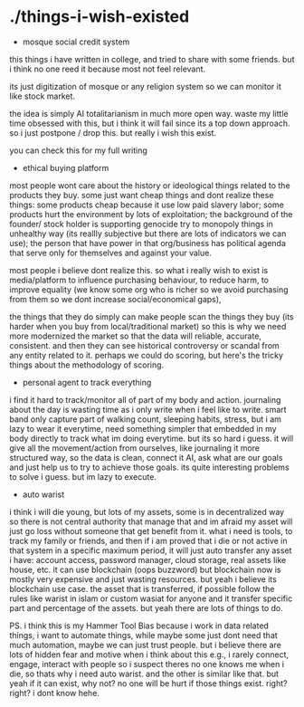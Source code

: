 # ./things-i-wish-existed

- mosque social credit system

this things i have written in college, and tried to share with some friends. but i think no one reed it because most not feel relevant. 

its just digitization of mosque or any religion system so we can monitor it like stock market. 

the idea is simply AI totalitarianism in much more open way. waste my little time obsessed with this, but i think it will fail since its a top down approach. so i just postpone / drop this. but really i wish this exist. 

you can check this for my full writing

- ethical buying platform

most people wont care about the history or ideological things related to the products they buy. some just want cheap things and dont realize these things: some products cheap because it use low paid slavery labor; some products hurt the environment by lots of exploitation; the background of the founder/ stock holder is supporting genocide try to monopoly things in unhealthy way (its reallly subjective but there are lots of indicators we can use); the person that have power in that org/business has political agenda that serve only for themselves and against your value. 

most people i believe dont realize this. so what i really wish to exist is media/platform to influence purchasing behaviour, to reduce harm, to improve equality (we know some org who is richer so we avoid purchasing from them so we dont increase social/economical gaps), 

the things that they do simply can make people scan the things they buy (its harder when you buy from local/traditional market) so this is why we need more modernized the market so that the data will reliable, accurate, consistent. and then they can see historical controversy or scandal from any entity related to it. perhaps we could do scoring, but here's the tricky things about the methodology of scoring. 

- personal agent to track everything

i find it hard to track/monitor all of part of my body and action. journaling about the day is wasting time as i only write when i feel like to write. smart band only capture part of walking count, sleeping habits, stress, but i am lazy to wear it everytime, need something simpler that embedded in my body directly to track what im doing everytime. but its so hard i guess. it will give all the movement/action from ourselves, like journaling it more structured way, so the data is clean, connect it AI, ask what are our goals and just help us to try to achieve those goals. its quite interesting problems to solve i guess. but im lazy to execute.

- auto warist 

i think i will die young, but lots of my assets, some is in decentralized way so there is not central authority that manage that and im afraid my asset will just go loss without someone that get benefit from it. what i need is tools, to track my family or friends, and then if i am proved that i die or not active in that system in a specific maximum period, it will just auto transfer any asset i have: account access, password manager, cloud storage, real assets like house, etc. it can use blockchain (oops buzzword) but blockchain now is mostly  very expensive and just wasting resources. but yeah i believe its blockchain use case. the asset that is transferred, if possible follow the rules like warist in islam or custom wasiat for anyone and it transfer specific part and percentage of the assets. but yeah there are lots of things to do. 

PS. i think this is my Hammer Tool Bias because i work in data related things, i want to automate things, while maybe some just dont need that much automation, maybe we can just trust people. but i believe there are lots of hidden fear and motive when i think about this e.g., i rarely connect, engage, interact with people so i suspect theres no one knows me when i die, so thats why i need auto warist. and the other is similar like that. but yeah if it can exist, why not? no one will be hurt if those things exist. right? right? i dont know hehe. 